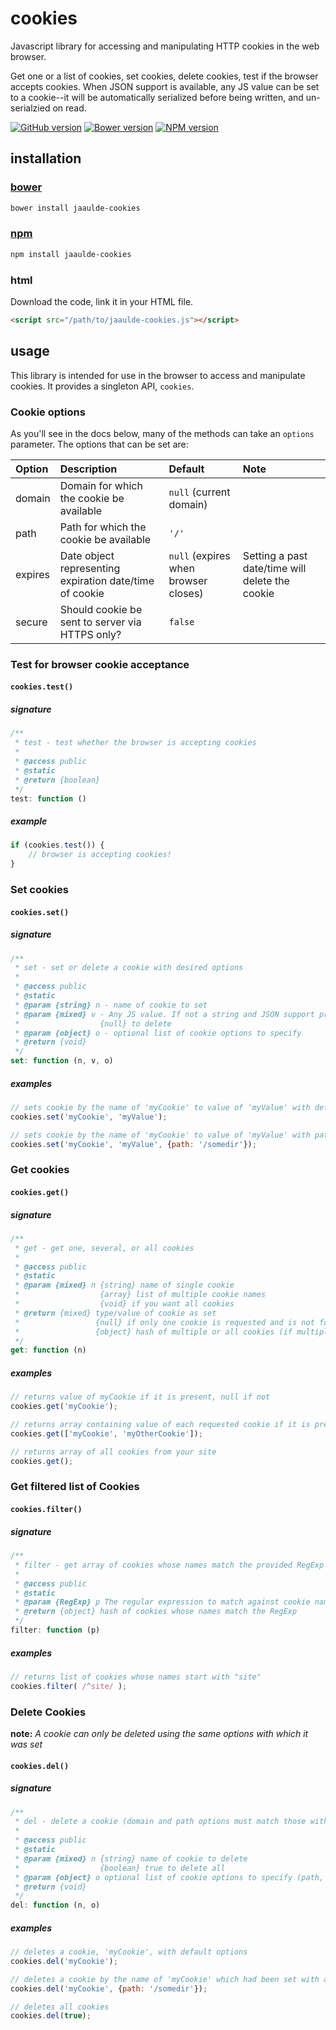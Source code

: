 # cookies
Javascript library for accessing and manipulating HTTP cookies in the web browser.

Get one or a list of cookies, set cookies, delete cookies, test if the browser accepts cookies. When JSON support is available, any JS value can be set to a cookie--it will be automatically serialized before being written, and un-serialzied on read.

[![GitHub version](https://badge.fury.io/gh/JAAulde%2Fcookies.png)](http://badge.fury.io/gh/JAAulde%2Fcookies)
[![Bower version](https://badge.fury.io/bo/jaaulde-cookies.png)](http://badge.fury.io/bo/jaaulde-cookies)
[![NPM version](https://badge.fury.io/js/jaaulde-cookies.png)](http://badge.fury.io/js/jaaulde-cookies)

## installation
### [bower](http://bower.io)
````bash
bower install jaaulde-cookies
````

### [npm](https://www.npmjs.com)
````bash
npm install jaaulde-cookies
````

### html
Download the code, link it in your HTML file.
````html
<script src="/path/to/jaaulde-cookies.js"></script>
````

## usage
This library is intended for use in the browser to access and manipulate cookies. It provides a singleton API, `cookies`.

### Cookie options
As you'll see in the docs below, many of the methods can take an `options` parameter. The options that can  be set are:

|Option|Description|Default|Note|
|:-----|:----------|:------|:---|
|domain|Domain for which the cookie be available|`null` (current domain)||
|path|Path for which the cookie be available|`'/'`||
|expires|Date object representing expiration date/time of cookie| `null` (expires when browser closes)|Setting a past date/time will delete the cookie|
|secure|Should cookie be sent to server via HTTPS only?|`false`||

### Test for browser cookie acceptance
#### `cookies.test()`
##### signature
````javascript
/**
 * test - test whether the browser is accepting cookies
 *
 * @access public
 * @static
 * @return {boolean}
 */
test: function ()
````
##### example
````javascript
if (cookies.test()) {
    // browser is accepting cookies!
}
````

### Set cookies
#### `cookies.set()`
##### signature
````javascript
/**
 * set - set or delete a cookie with desired options
 *
 * @access public
 * @static
 * @param {string} n - name of cookie to set
 * @param {mixed} v - Any JS value. If not a string and JSON support present will be JSON encoded
 *                  {null} to delete
 * @param {object} o - optional list of cookie options to specify
 * @return {void}
 */
set: function (n, v, o)
````
##### examples
````javascript
// sets cookie by the name of 'myCookie' to value of 'myValue' with default options
cookies.set('myCookie', 'myValue');

// sets cookie by the name of 'myCookie' to value of 'myValue' with path of '/somedir'
cookies.set('myCookie', 'myValue', {path: '/somedir'});
````
### Get cookies
#### `cookies.get()`
##### signature
````javascript
/**
 * get - get one, several, or all cookies
 *
 * @access public
 * @static
 * @param {mixed} n {string} name of single cookie
 *                  {array} list of multiple cookie names
 *                  {void} if you want all cookies
 * @return {mixed} type/value of cookie as set
 *                 {null} if only one cookie is requested and is not found
 *                 {object} hash of multiple or all cookies (if multiple or all requested)
 */
get: function (n)
````
##### examples
````javascript
// returns value of myCookie if it is present, null if not
cookies.get('myCookie');

// returns array containing value of each requested cookie if it is present, null if not
cookies.get(['myCookie', 'myOtherCookie']);

// returns array of all cookies from your site
cookies.get();
````

### Get filtered list of Cookies
#### `cookies.filter()`
##### signature
````javascript
/**
 * filter - get array of cookies whose names match the provided RegExp
 *
 * @access public
 * @static
 * @param {RegExp} p The regular expression to match against cookie names
 * @return {object} hash of cookies whose names match the RegExp
 */
filter: function (p)
````
##### examples
````javascript
// returns list of cookies whose names start with "site"
cookies.filter( /^site/ );
````

### Delete Cookies
**note:** *A cookie can only be deleted using the same options with which it was set*
#### `cookies.del()`
##### signature
````javascript
/**
 * del - delete a cookie (domain and path options must match those with which the cookie was set; this is really an alias for set() with parameters simplified for this use)
 *
 * @access public
 * @static
 * @param {mixed} n {string} name of cookie to delete
 *                  {boolean} true to delete all
 * @param {object} o optional list of cookie options to specify (path, domain)
 * @return {void}
 */
del: function (n, o)
````
##### examples
````javascript
// deletes a cookie, 'myCookie', with default options
cookies.del('myCookie');

// deletes a cookie by the name of 'myCookie' which had been set with a path of '/somedir'
cookies.del('myCookie', {path: '/somedir'});

// deletes all cookies
cookies.del(true);
````
